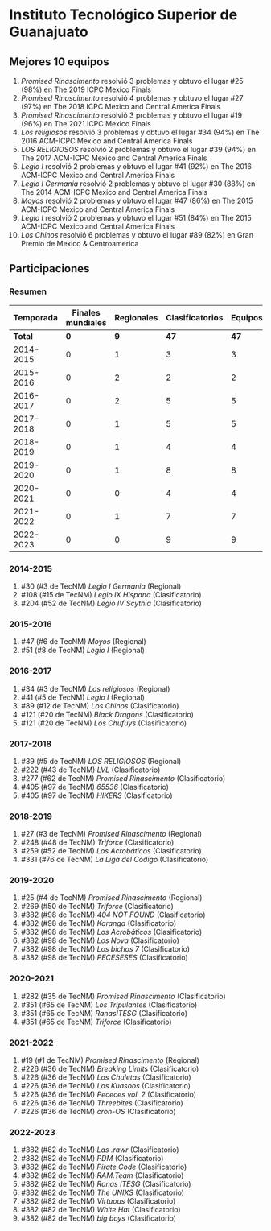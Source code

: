 # Instituto Tecnológico Superior de Guanajuato

## Mejores 10 equipos

1. _Promised Rinascimento_ resolvió 3 problemas y obtuvo el lugar #25 (98%) en The 2019 ICPC Mexico Finals
1. _Promised Rinascimento_ resolvió 4 problemas y obtuvo el lugar #27 (97%) en The 2018 ICPC Mexico and Central America Finals
1. _Promised Rinascimento_ resolvió 3 problemas y obtuvo el lugar #19 (96%) en The 2021 ICPC Mexico Finals
1. _Los religiosos_ resolvió 3 problemas y obtuvo el lugar #34 (94%) en The 2016 ACM-ICPC Mexico and Central America Finals
1. _LOS RELIGIOSOS_ resolvió 2 problemas y obtuvo el lugar #39 (94%) en The 2017 ACM-ICPC Mexico and Central America Finals
1. _Legio I_ resolvió 2 problemas y obtuvo el lugar #41 (92%) en The 2016 ACM-ICPC Mexico and Central America Finals
1. _Legio I Germania_ resolvió 2 problemas y obtuvo el lugar #30 (88%) en The 2014 ACM-ICPC Mexico and Central America Finals
1. _Moyos_ resolvió 2 problemas y obtuvo el lugar #47 (86%) en The 2015 ACM-ICPC Mexico and Central America Finals
1. _Legio I_ resolvió 2 problemas y obtuvo el lugar #51 (84%) en The 2015 ACM-ICPC Mexico and Central America Finals
1. _Los Chinos_ resolvió 6 problemas y obtuvo el lugar #89 (82%) en Gran Premio de Mexico & Centroamerica

## Participaciones

### Resumen

| Temporada | Finales mundiales | Regionales | Clasificatorios | Equipos |
| --- | --- | --- | --- | --- |
| **Total** | **0** | **9** | **47** | **47** |
| 2014-2015 | 0 | 1 | 3 | 3 |
| 2015-2016 | 0 | 2 | 2 | 2 |
| 2016-2017 | 0 | 2 | 5 | 5 |
| 2017-2018 | 0 | 1 | 5 | 5 |
| 2018-2019 | 0 | 1 | 4 | 4 |
| 2019-2020 | 0 | 1 | 8 | 8 |
| 2020-2021 | 0 | 0 | 4 | 4 |
| 2021-2022 | 0 | 1 | 7 | 7 |
| 2022-2023 | 0 | 0 | 9 | 9 |

### 2014-2015

1. #30 (#3 de TecNM) _Legio I Germania_ (Regional)
1. #108 (#15 de TecNM) _Legio IX Hispana_ (Clasificatorio)
1. #204 (#52 de TecNM) _Legio IV Scythia_ (Clasificatorio)

### 2015-2016

1. #47 (#6 de TecNM) _Moyos_ (Regional)
1. #51 (#8 de TecNM) _Legio I_ (Regional)

### 2016-2017

1. #34 (#3 de TecNM) _Los religiosos_ (Regional)
1. #41 (#5 de TecNM) _Legio I_ (Regional)
1. #89 (#12 de TecNM) _Los Chinos_ (Clasificatorio)
1. #121 (#20 de TecNM) _Black Dragons_ (Clasificatorio)
1. #121 (#20 de TecNM) _Los Chufuys_ (Clasificatorio)

### 2017-2018

1. #39 (#5 de TecNM) _LOS RELIGIOSOS_ (Regional)
1. #222 (#43 de TecNM) _LVL_ (Clasificatorio)
1. #277 (#62 de TecNM) _Promised Rinascimento_ (Clasificatorio)
1. #405 (#97 de TecNM) _65536_ (Clasificatorio)
1. #405 (#97 de TecNM) _HIKERS_ (Clasificatorio)

### 2018-2019

1. #27 (#3 de TecNM) _Promised Rinascimento_ (Regional)
1. #248 (#48 de TecNM) _Triforce_ (Clasificatorio)
1. #259 (#52 de TecNM) _Los Acrobáticos_ (Clasificatorio)
1. #331 (#76 de TecNM) _La Liga del Código_ (Clasificatorio)

### 2019-2020

1. #25 (#4 de TecNM) _Promised Rinascimento_ (Regional)
1. #269 (#50 de TecNM) _Triforce_ (Clasificatorio)
1. #382 (#98 de TecNM) _404 NOT FOUND_ (Clasificatorio)
1. #382 (#98 de TecNM) _Karanga_ (Clasificatorio)
1. #382 (#98 de TecNM) _Los Acrobáticos_ (Clasificatorio)
1. #382 (#98 de TecNM) _Los Nova_ (Clasificatorio)
1. #382 (#98 de TecNM) _Los bichos 7_ (Clasificatorio)
1. #382 (#98 de TecNM) _PECESESES_ (Clasificatorio)

### 2020-2021

1. #282 (#35 de TecNM) _Promised Rinascimento_ (Clasificatorio)
1. #351 (#65 de TecNM) _Los Tripulantes_ (Clasificatorio)
1. #351 (#65 de TecNM) _RanasITESG_ (Clasificatorio)
1. #351 (#65 de TecNM) _Triforce_ (Clasificatorio)

### 2021-2022

1. #19 (#1 de TecNM) _Promised Rinascimento_ (Regional)
1. #226 (#36 de TecNM) _Breaking Limits_ (Clasificatorio)
1. #226 (#36 de TecNM) _Los Chuletas_ (Clasificatorio)
1. #226 (#36 de TecNM) _Los Kuasoos_ (Clasificatorio)
1. #226 (#36 de TecNM) _Pececes vol. 2_ (Clasificatorio)
1. #226 (#36 de TecNM) _Threebites_ (Clasificatorio)
1. #226 (#36 de TecNM) _cron-OS_ (Clasificatorio)

### 2022-2023

1. #382 (#82 de TecNM) _Las .rawr_ (Clasificatorio)
1. #382 (#82 de TecNM) _PDM_ (Clasificatorio)
1. #382 (#82 de TecNM) _Pirate Code_ (Clasificatorio)
1. #382 (#82 de TecNM) _RAM.Team_ (Clasificatorio)
1. #382 (#82 de TecNM) _Ranas ITESG_ (Clasificatorio)
1. #382 (#82 de TecNM) _The UNIXS_ (Clasificatorio)
1. #382 (#82 de TecNM) _Virtuous_ (Clasificatorio)
1. #382 (#82 de TecNM) _White Hat_ (Clasificatorio)
1. #382 (#82 de TecNM) _big boys_ (Clasificatorio)



